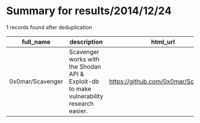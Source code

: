 
# Summary for results/2014/12/24
    
1 records found after deduplication

| full_name | description | html_url | matched_list | matched_count | pushed_at | size | stargazers_count | language | forks_count |
|------------------|-----------------------------------------------------------------------------------------|-------------------------------------|----------------|-----------------|---------------------------|--------|--------------------|------------|---------------|
| 0x0mar/Scavenger | Scavenger works with the Shodan API & Exploit-db to make vulnerability research easier. | https://github.com/0x0mar/Scavenger | ['exploit'] | 1 | 2014-12-24 06:28:20+00:00 | 176 | 2 | Python | 0 |

